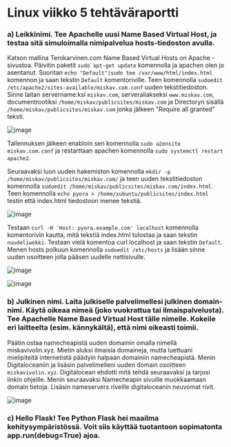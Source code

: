 # Linux viikko 5 tehtäväraportti

### a) Leikkinimi. Tee Apachelle uusi Name Based Virtual Host, ja testaa sitä simuloimalla nimipalvelua hosts-tiedoston avulla. 

Katson mallina Terokarvinen.com Name Based Virtual Hosts on Apache -sivustoa. Päivitin paketit `sudo apt-get update` komennolla ja apachen olen jo asentanut. Suoritan `echo "Default"|sudo tee /var/www/html/index.html` komennon ja saan tekstin `Default` komentoriville. Teen komennolla `sudoedit /etc/apache2/sites-available/miskav.com.conf` uuden tekstitiedoston. Sinne laitan servername:ksi `miskav.com`, serveraliakseksi `www.miskav.com`, documentrootiksi `/home/miskav/publicsites/miskav.com` ja Directoryn sisällä `/home/miskav/publicsites/miskav.com` jonka jälkeen "Require all granted" teksti.

![image](https://user-images.githubusercontent.com/78149945/134183966-5370fb5f-4109-484c-b77a-404dbc273392.png)

Tallennuksen jälkeen enabloin sen komennolla `sudo a2ensite miskav.com.conf` ja restarttaan apachen komennolla `sudo systemctl restart apache2`.

Seuraavaksi luon uuden hakemiston komennolla `mkdir -p /home/miskav/publicsites/miskav.com/` ja teen uuden tekstitiedoston komennolla `sudoedit /home/miskav/publicsites/miskav.com/index.html`. Teen komennolla `echo pyora > /home/xubuntu/publicsites/index.html` testin että index.html tiedostoon menee tekstiä. 

![image](https://user-images.githubusercontent.com/78149945/134189538-191e2367-f6bf-4430-b58e-297b2e8b865f.png)

Testaan `curl -H 'Host: pyora.example.com' localhost` komennolla komentorivin kautta, mitä tekstiä index.html tulostaa ja saan tekstin `nuudeliwokki`. Testaan vielä komentoa curl localhost ja saan tekstin `Default`. Menen hosts polkuun komennolla `sudoedit /etc/hosts` ja lisään sinne uuden osoitteen jolla pääsen uudelle nettisivulle.

![image](https://user-images.githubusercontent.com/78149945/134190969-cd5ef4da-d768-4053-9cf4-ff3c94582bf4.png)

![image](https://user-images.githubusercontent.com/78149945/134191061-3d781fa4-1408-40c2-b82c-7f973ae4007e.png)

### b) Julkinen nimi. Laita julkiselle palvelimellesi julkinen domain-nimi. Käytä oikeaa nimeä (joko vuokrattua tai ilmaispalvelusta). Tee Apachelle Name Based Virtual Host tälle nimelle. Kokeile eri laitteelta (esim. kännykältä), että nimi oikeasti toimii.

Päätin ostaa namecheapistä uuden domainin omalla nimellä miskavivolin.xyz. Mietin aluksi ilmaisia domaineja, mutta luettuani mielipiteitä internetistä päädyin halpaan domainiin namecheapistä. Menin Digitaloceaniin ja lisäsin palvelimelleni uuden domain osoitteen `miskavivolin.xyz`. Digitalocean ehdotti mitä tehdä seuraavaksi ja tarjosi linkin ohjeille. Menin seuraavaksi Namecheapin sivuille muokkaamaan domain tietoja. Lisäsin nameservers riveille digitaloceanin neuvomat rivit.

![image](https://user-images.githubusercontent.com/78149945/134464833-2f57c3fc-ba61-4efe-a365-1225a2cc95fe.png)

### c) Hello Flask! Tee Python Flask hei maailma kehitysympäristössä. Voit siis käyttää tuotantoon sopimatonta app.run(debug=True) ajoa.


